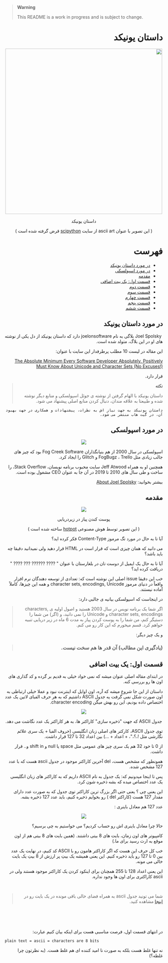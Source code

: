 > **Warning**
>
> This README is a work in progress and is subject to change.


<div dir=rtl align=right>

# داستان یونیکد

<p align = "center">
<img src="/asset/saturn-ascii-i.png"  width="500" height="525">
</p>

<p align = "center">
داستان یونیکد

<p align = "center">
(
این تصویر با عنوان ascii art از 
سایت 
 <a href="https://scipython.com/blog/ascii-art">scipython</a> 
قرض گرفته شده است
)

# فهرست 
- [در مورد داستان یونیکد](#در-مورد-داستان-یونیکد)
- [در مورد اسپولسکی](#در-مورد-اسپولسکی)
- [مقدمه](#مقدمه)
- [قسمت اول: یک بیت اضافی](#قسمت-اول-یک-بیت-اضافی)
- [قسمت دوم](#)
- [قسمت سوم](#)
- [قسمت چهارم](#)
- [قسمت پنجم](#)
- [قسمت ششم](#)


## در مورد داستان یونیکد

<span dir=ltr>
&nbsp;Joel Spolsky
</span>
بلاگی به نام
joelonsoftware
 دارد
 که داستان یونیکد از دل یکی از نوشته های او در این بلاگ، متولد شده است.

این مقاله در لیست 10 مطلب پرطرفدار این سایت با عنوان:

[The Absolute Minimum Every Software Developer Absolutely, Positively Must Know About Unicode and Character Sets (No Excuses!)](https://www.joelonsoftware.com/2003/10/08/the-absolute-minimum-every-software-developer-absolutely-positively-must-know-about-unicode-and-character-sets-no-excuses/) 

قرار دارد.

> **نکته**
>
> داستان یونیکد با الهام گرفتن از نوشته ی جوئل اسپولسکی و منابع دیگر نوشته شده و طبیعتا به علاقه مندان، دنبال کردن منابع اصلی پیشنهاد می شود.

`داستان یونیکد به جهت نیاز اش به نظرات، پیشنهادات و همکاری در جهت بهبود آن، در گیت هاب منتشر می شود.`


##  در مورد اسپولسکی

<p align = "center">
<img src="/asset/Joel-2016.webp">
</p>


اسپولسکی در سال 2000 از هم بنیانگذاران Fog Creek Software بود که چیز های جالب زیادی مثل FogBugz ، Trello و  Glitch را ایجاد کرد.

همچنین او به همراه Jeff Atwood سایت محبوب برنامه نویسان، Stack Overflow، را ساخت و طی سال های 2010 تا 2019 در آن جا به عنوان CEO مشغول بوده است.


بیشتر بخوانید: [About Joel Spolsky](https://www.joelonsoftware.com/about-me)



##  مقدمه

<p align = "center">
<img src="/asset/onions in submarine.png">

<p align = "center">
پوست کندن پیاز در زیردریایی

<p align = "center">
(
این تصویر توسط هوش مصنوعی
 <a href="https://hotpot.ai/art-generator">hotpot</a> 
ساخته شده است
)



آیا تا به حال در مورد تگ مرموز Content-Type فکر کرده اید؟

 می دانید که همان چیزی است که قرار است در HTML قرار دهید ولی نمیدانید دقیقا چه باید باشد؟

آیا تا به حال یک ایمیل از دوست تان در بلغارستان با عنوان " ???? ?????? ??? ???? " دریافت کرده اید؟

خب این دقیقا issue  اصلی این نوشته است که:  تعدادی از توسعه دهندگان نرم افزار واقعاً در دنیای مرموز character sets, encodings, Unicode و همه این چیزها، کاملاً آماده نیستند.

در اینجاست که اسپولسکی بیانیه ی جالبی دارد:

> اگر شما یک برنامه نویس در سال 2003 هستید و اصول اولیه ی characters, character sets, encodings و Unicode  را نمی دانید، و (اگر) من شما را دستیگر کنم، من شما را به پوست کردن پیاز به مدت 6 ماه در زیر دریایی تنبیه خواهم کرد. قسم میخورم که این کار رو می کنم.

و یک چیز دیگر:

> ### **(یادگیری این مطالب) آن قدر ها هم سخت نیست.**





##  قسمت اول: یک بیت اضافی

در ابتدای مقاله اصلی عنوان میشه که نمی خواد خیلی به قدیم بر گرده و کد گذاری های اون ها رو بررسی کنه.

داستان از این جا شروع میشه که آره، اون اوایل که اینترنت نبود و عملا خیلی ارتباطی به اون صورت شکل نمی گرفت یه جدول ASCII داشتیم که به هر حرف الفبای لاتین یک عدد اختصاص داده بودیم، این رو بهش میگن character encoding.



<p align = "center">
<img src="/asset/ascii table.png">

<p align = "center">
جدول ASCII که جهت "ذخیره سازی" کاراکتر ها، به هر کاراکتر یک عدد نگاشت می دهد.

توی جدول  ASCII، کارکتر های اصلی زبان انگلیسی (حروف الفبا + یک سری علائم نگارشی مثل !،؟،"، + اعداد + ...) بین اعداد 32 تا 127 قرار داشت. 

از 0 تا خود 32 هم یک سری چیز های عمومی مثل space یا null و shift in  و.. قرار داشت.

همونطور که مشخص هست، del آخرین کاراکتر موجود در جدول ascii هست که با عدد 127 مشخص شده.


پس تا اینجا میدونیم که: یک جدول به نام ASCII داریم که به کاراکتر های زبان انگلیسی یک عدد اختصاص میده که بشه ذخیره شون کرد. 

این یعنی چی ؟ یعنی حتی اگر بزرگ ترین کاراکتر توی جدول که به صورت عدد دارای مقدار 127 هست (کاراکتر del ) رو بخوایم ذخیره کنیم، باید عدد 127  ذخیره بشه. 

عدد 127 هم معادل باینری : 

<p align = "center">
<img src="/asset/127.png">


حالا چرا معادل باینری اش رو حساب کردیم؟ می خواستیم به چی برسیم؟

کامپیوتر های اون زمان، بایت های 8 بیتی داشتند. (همین بایت های 8 بیتی هم از اون موقع به ارث رسید برای ما.)

خب کل حرف این هست که اگر کاراکتر هامون رو با ASCII کد کنیم، در نهایت یک عدد بین 0 تا 127 رو باید ذخیره کنیم. این یعنی همیشه یک بیتِ پر ارزش از 8 بیتِ یک بایت خالی می مونه. 

این یعنی اعداد 128 تا 255 همچنان برای اینکود کردن یک کاراکتر موجود هستند ولی در ascii کاراکتری برای اون ها وجود نداره.

<br />


> شما می تونید جدول ascii به همراه فضای خالی باقی مونده در یک بایت رو در [اینجا](/asset/table.md) مشاهده کنید. 

<br />
<br />
<br />

در انتهای قسمت اول، فرصت مناسبی هست برای اینکه بیان کنیم عبارت: 
<div align= left dir= ltr>

```
plain text = ascii = characters are 8 bits
```
 </div>
نه تنها غلط هست بلکه به صورت نا امید کننده ای هم غلط هست. (به نظرتون چرا غلطه؟)


</div>
